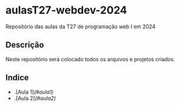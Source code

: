 # aulasT27-webdev-2024
Repositório das aulas da T27 de programação web I em 2024

## Descrição 
Neste repositório será colocado todos os arquivos e projetos criados.

## Indice
- .[Aula 1]_(#aula1)_
- .[Aula 2]_(#aula2)_
